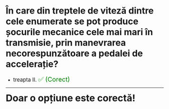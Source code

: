 # În care din treptele de viteză dintre cele enumerate se pot produce șocurile mecanice cele mai mari în transmisie, prin manevrarea necorespunzătoare a pedalei de accelerație?

- <span style="font-size: larger;">treapta II. <span style="color: green; font-size: larger;">✅ (Corect)</span></span>

---

<span style="font-size: 30px; font-weight: bold;">**Doar o opțiune este corectă!**</span>